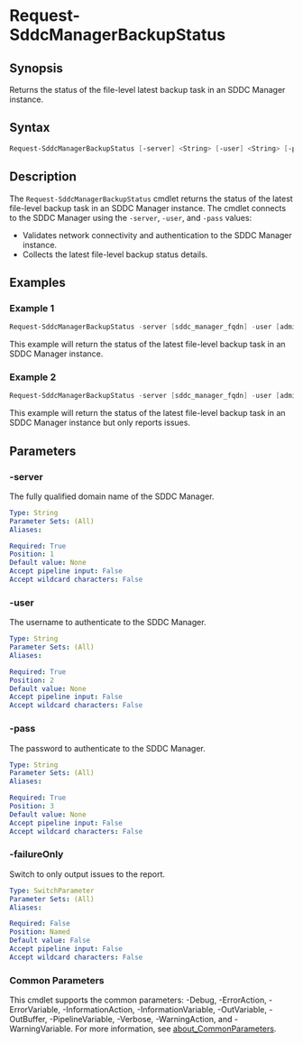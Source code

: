 # Request-SddcManagerBackupStatus

## Synopsis

Returns the status of the file-level latest backup task in an SDDC Manager instance.

## Syntax

```powershell
Request-SddcManagerBackupStatus [-server] <String> [-user] <String> [-pass] <String> [-failureOnly] [<CommonParameters>]
```

## Description

The `Request-SddcManagerBackupStatus` cmdlet returns the status of the latest file-level backup task in an SDDC Manager instance.
The cmdlet connects to the SDDC Manager using the `-server`, `-user`, and `-pass` values:

- Validates network connectivity and authentication to the SDDC Manager instance.
- Collects the latest file-level backup status details.

## Examples

### Example 1

```powershell
Request-SddcManagerBackupStatus -server [sddc_manager_fqdn] -user [admin_username] -pass [admin_password]
```

This example will return the status of the latest file-level backup task in an SDDC Manager instance.

### Example 2

```powershell
Request-SddcManagerBackupStatus -server [sddc_manager_fqdn] -user [admin_username] -pass [admin_password] -failureOnly
```

This example will return the status of the latest file-level backup task in an SDDC Manager instance but only reports issues.

## Parameters

### -server

The fully qualified domain name of the SDDC Manager.

```yaml
Type: String
Parameter Sets: (All)
Aliases:

Required: True
Position: 1
Default value: None
Accept pipeline input: False
Accept wildcard characters: False
```

### -user

The username to authenticate to the SDDC Manager.

```yaml
Type: String
Parameter Sets: (All)
Aliases:

Required: True
Position: 2
Default value: None
Accept pipeline input: False
Accept wildcard characters: False
```

### -pass

The password to authenticate to the SDDC Manager.

```yaml
Type: String
Parameter Sets: (All)
Aliases:

Required: True
Position: 3
Default value: None
Accept pipeline input: False
Accept wildcard characters: False
```

### -failureOnly

Switch to only output issues to the report.

```yaml
Type: SwitchParameter
Parameter Sets: (All)
Aliases:

Required: False
Position: Named
Default value: False
Accept pipeline input: False
Accept wildcard characters: False
```

### Common Parameters

This cmdlet supports the common parameters: -Debug, -ErrorAction, -ErrorVariable, -InformationAction, -InformationVariable, -OutVariable, -OutBuffer, -PipelineVariable, -Verbose, -WarningAction, and -WarningVariable. For more information, see [about_CommonParameters](http://go.microsoft.com/fwlink/?LinkID=113216).
